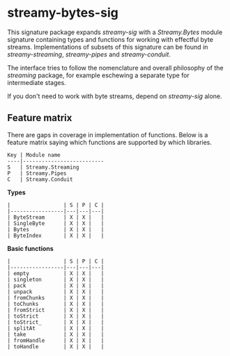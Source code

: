 # streamy-bytes-sig

This signature package expands *streamy-sig* with a *Streamy.Bytes* module
signature containing types and functions for working with effectful byte
streams. Implementations of subsets of this signature can be found in
*streamy-streaming*, *streamy-pipes* and *streamy-conduit*.

The interface tries to follow the nomenclature and overall philosophy of the
*streaming* package, for example eschewing a separate type for intermediate
stages.

If you don't need to work with byte streams, depend on *streamy-sig* alone.

## Feature matrix

There are gaps in coverage in implementation of functions.  Below is a feature
matrix saying which functions are supported by which libraries.

    Key | Module name
    ----|--------------------------
    S   | Streamy.Streaming
    P   | Streamy.Pipes
    C   | Streamy.Conduit

**Types**

    |                 | S | P | C |
    |-----------------|---|---|---|
    | ByteStream      | X | X |   |
    | SingleByte      | X | X |   |
    | Bytes           | X | X |   |
    | ByteIndex       | X | X |   |

**Basic functions**

    |                 | S | P | C |
    |-----------------|---|---|---|
    | empty           | X | X |   |  
    | singleton       | X | X |   | 
    | pack            | X | X |   | 
    | unpack          | X | X |   | 
    | fromChunks      | X | X |   | 
    | toChunks        | X | X |   | 
    | fromStrict      | X | X |   | 
    | toStrict        | X | X |   | 
    | toStrict_       | X | X |   | 
    | splitAt         | X | X |   | 
    | take            | X | X |   | 
    | fromHandle      | X | X |   | 
    | toHandle        | X | X |   | 


